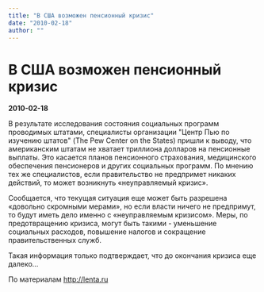 ```yaml
---
title: "В США возможен пенсионный кризис"
date: "2010-02-18"
author: ""
---
```


# В США возможен пенсионный кризис

**2010-02-18** 

В результате исследования состояния социальных программ проводимых штатами, специалисты организации "Центр Пью по изучению штатов" (The Pew Center on the States) пришли к выводу, что американским штатам не хватает триллиона долларов на пенсионные выплаты. Это касается планов пенсионного страхования, медицинского обеспечения пенсионеров и других социальных программ. По мнению тех же специалистов, если правительство не предпримет никаких действий, то может возникнуть «неуправляемый кризис».

Сообщается, что текущая ситуация еще может быть разрешена «довольно скромными мерами», но если власти ничего не предпримут, то будут иметь дело именно с «неуправляемым кризисом». Меры, по предотвращению кризиса, могут быть такими - уменьшение социальных расходов, повышение налогов и сокращение правительственных служб.

Такая информация только подтверждает, что до окончания кризиса еще далеко...

По материалам http://lenta.ru